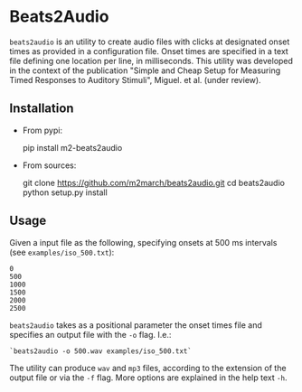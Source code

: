 # Beats2Audio

`beats2audio` is an utility to create audio files with clicks at designated 
onset times as provided in a configuration file. Onset times are specified in
a text file defining one location per line, in milliseconds. This utility was
developed in the context of the publication "Simple and Cheap Setup for 
Measuring Timed Responses to Auditory Stimuli", Miguel. et al. (under review).


## Installation

* From pypi:

    pip install m2-beats2audio

* From sources:

    git clone https://github.com/m2march/beats2audio.git
    cd beats2audio
    python setup.py install


## Usage

Given a input file as the following, specifying onsets at 500 ms intervals
(see `examples/iso_500.txt`):

    0
    500
    1000
    1500
    2000
    2500

`beats2audio` takes as a positional parameter the onset times file and
specifies an output file with the `-o` flag. I.e.:

    `beats2audio -o 500.wav examples/iso_500.txt`

The utility can produce `wav` and `mp3` files, according to the extension of
the output file or via the `-f` flag. More options are explained in the help
text `-h`.
